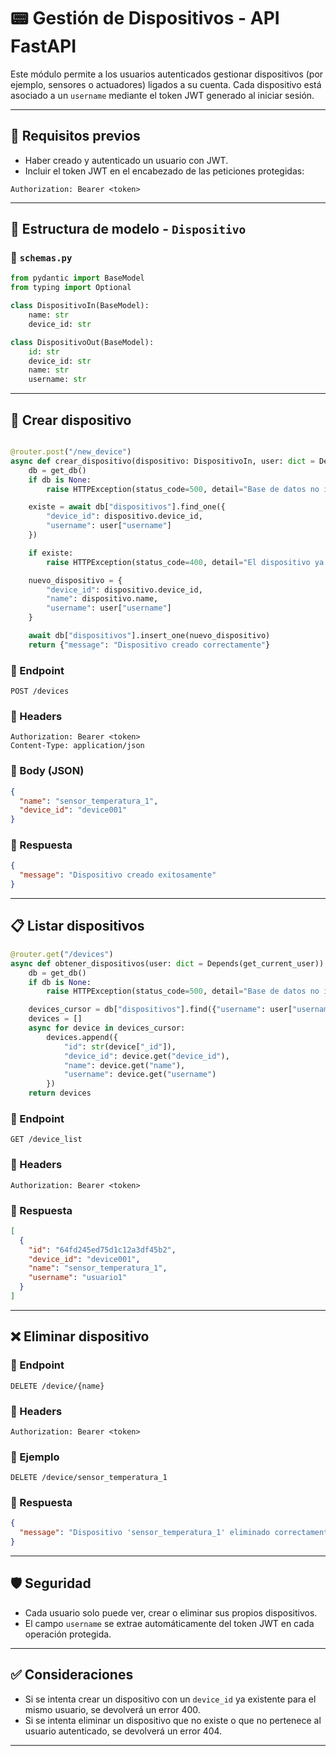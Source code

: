 
# 📟 Gestión de Dispositivos - API FastAPI

Este módulo permite a los usuarios autenticados gestionar dispositivos (por ejemplo, sensores o actuadores) ligados a su cuenta. Cada dispositivo está asociado a un `username` mediante el token JWT generado al iniciar sesión.

---

## 📌 Requisitos previos

- Haber creado y autenticado un usuario con JWT.
- Incluir el token JWT en el encabezado de las peticiones protegidas:

```http
Authorization: Bearer <token>
```

---

## 📁 Estructura de modelo - `Dispositivo`

### 🔹 `schemas.py`

```python
from pydantic import BaseModel
from typing import Optional

class DispositivoIn(BaseModel):
    name: str
    device_id: str

class DispositivoOut(BaseModel):
    id: str
    device_id: str
    name: str
    username: str
```

---

## 🔧 Crear dispositivo
```python

@router.post("/new_device")
async def crear_dispositivo(dispositivo: DispositivoIn, user: dict = Depends(get_current_user)):
    db = get_db()
    if db is None:
        raise HTTPException(status_code=500, detail="Base de datos no inicializada")

    existe = await db["dispositivos"].find_one({
        "device_id": dispositivo.device_id,
        "username": user["username"]
    })

    if existe:
        raise HTTPException(status_code=400, detail="El dispositivo ya existe para este usuario")

    nuevo_dispositivo = {
        "device_id": dispositivo.device_id,
        "name": dispositivo.name,
        "username": user["username"]
    }

    await db["dispositivos"].insert_one(nuevo_dispositivo)
    return {"message": "Dispositivo creado correctamente"}
```

### 🔹 Endpoint

```http
POST /devices
```

### 🔹 Headers

```http
Authorization: Bearer <token>
Content-Type: application/json
```

### 🔹 Body (JSON)

```json
{
  "name": "sensor_temperatura_1",
  "device_id": "device001"
}
```

### 🔹 Respuesta

```json
{
  "message": "Dispositivo creado exitosamente"
}
```

---

## 📋 Listar dispositivos
```python
@router.get("/devices")
async def obtener_dispositivos(user: dict = Depends(get_current_user)):
    db = get_db()
    if db is None:
        raise HTTPException(status_code=500, detail="Base de datos no inicializada")

    devices_cursor = db["dispositivos"].find({"username": user["username"]})
    devices = []
    async for device in devices_cursor:
        devices.append({
            "id": str(device["_id"]),
            "device_id": device.get("device_id"),
            "name": device.get("name"),
            "username": device.get("username")
        })
    return devices
```


### 🔹 Endpoint

```http
GET /device_list
```

### 🔹 Headers

```http
Authorization: Bearer <token>
```

### 🔹 Respuesta

```json
[
  {
    "id": "64fd245ed75d1c12a3df45b2",
    "device_id": "device001",
    "name": "sensor_temperatura_1",
    "username": "usuario1"
  }
]
```

---

## ❌ Eliminar dispositivo

### 🔹 Endpoint

```http
DELETE /device/{name}
```

### 🔹 Headers

```http
Authorization: Bearer <token>
```

### 🔹 Ejemplo

```http
DELETE /device/sensor_temperatura_1
```

### 🔹 Respuesta

```json
{
  "message": "Dispositivo 'sensor_temperatura_1' eliminado correctamente"
}
```

---

## 🛡️ Seguridad

- Cada usuario solo puede ver, crear o eliminar sus propios dispositivos.
- El campo `username` se extrae automáticamente del token JWT en cada operación protegida.

---

## ✅ Consideraciones

- Si se intenta crear un dispositivo con un `device_id` ya existente para el mismo usuario, se devolverá un error 400.
- Si se intenta eliminar un dispositivo que no existe o que no pertenece al usuario autenticado, se devolverá un error 404.

---
